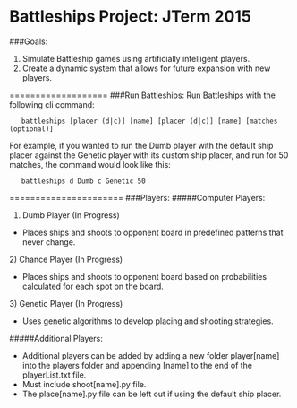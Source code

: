 # Battleships Project: JTerm 2015

###Goals:
1) Simulate Battleship games using artificially intelligent players.<br/>
2) Create a dynamic system that allows for future expansion with new players.<br/>

===================
###Run Battleships:
Run Battleships with the following cli command:
```
   battleships [placer (d|c)] [name] [placer (d|c)] [name] [matches (optional)]
```
For example, if you wanted to run the Dumb player with the default ship placer against the Genetic player with its custom ship placer, and run for 50 matches, the command would look like this:
```
   battleships d Dumb c Genetic 50
```
======================
###Players:
#####Computer Players:
1) Dumb Player (In Progress)
<ul>
   <li>Places ships and shoots to opponent board in predefined patterns that never change.</li>
</ul>
2) Chance Player (In Progress)
<ul>
   <li>Places ships and shoots to opponent board based on probabilities calculated for each spot on the board.</li>
</ul>
3) Genetic Player (In Progress)
<ul>
   <li>Uses genetic algorithms to develop placing and shooting strategies.</li>
</ul>

#####Additional Players:
<ul>
   <li>
      Additional players can be added by adding a new folder player[name] into the players folder and appending [name] to the end of the playerList.txt file.
   </li>
   <li>
      Must include shoot[name].py file.
   </li>
   <li>
      The place[name].py file can be left out if using the default ship placer.
   </li>
</ul>
